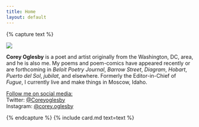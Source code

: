 ```yaml
---
title: Home
layout: default
---
```


{% capture text %}

<div class="row">
    <div class="col-sm-4">
        <img class="img-fluid" src="{{ '/images/lotfull.jpg' | relative_url }}">
    </div>
    <div class="col-sm-8">
        <p><strong>Corey Oglesby</strong> is a poet and artist originally from the Washington, DC, area, and he is also me. My poems and poem-comics have appeared recently or are forthcoming in <em>Beloit Poetry Journal</em>, <em>Barrow Street</em>, <em>Diagram</em>, <em>Hobart</em>, <em>Puerto del Sol</em>, <em>jubilat</em>, and elsewhere. Formerly the Editor-in-Chief of <em>Fugue</em>, I currently live and make things in Moscow, Idaho.</p>
        <p><u>Follow me on social media:</u><br>Twitter: <a href="https://twitter.com/Coreyoglesby">@Coreyoglesby</a><br>Instagram: <a href="https://www.instagram.com/corey.oglesby/?hl=en">@corey.oglesby</a></p>
    </div>

{% endcapture %}
{% include card.md text=text %}